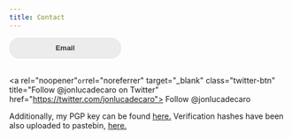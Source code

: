```yaml
---
title: Contact
---
```


<div><!--[if mso]>
  <v:roundrect xmlns:v="urn:schemas-microsoft-com:vml" xmlns:w="urn:schemas-microsoft-com:office:word" href="http://" style="height:36px;v-text-anchor:middle;width:200px;" arcsize="50%" strokecolor="#e6e6e8" fillcolor="#ececec">
    <w:anchorlock/>
    <center style="color:#2f353e;font-family:sans-serif;font-size:13px;font-weight:bold;">Show me the button!</center>
  </v:roundrect>
<![endif]--><a rel="noopener"` or `rel="noreferrer" href="mailto:jdecaro@usc.edu"
style="background-color:#ececec;border:1px solid #e6e6e8;border-radius:18px;color:#2f353e;display:inline-block;font-family:sans-serif;font-size:13px;font-weight:bold;line-height:36px;text-align:center;text-decoration:none;width:200px;-webkit-text-size-adjust:none;mso-hide:all;">Email</a></div>
<br>
<style>
.twitter-btn-o{max-width:100%}.twitter-btn{position:relative;text-decoration:none;height:20px;box-sizing:border-box;padding:1px 8px 1px 6px;background-color:#1b95e0;color:#fff;border-radius:3px;font-weight:500;cursor:pointer}.rtl .twitter-btn{padding:1px 6px 1px 8px;text-decoration:none;}.twitter-btn:active,.twitter-btn:focus,.twitter-btn:hover{background-color:#0c7abf}.twitter-btn:active{box-shadow:inset 0 3px 5px rgba(0,0,0,.1)}.xl .twitter-btn:active{box-shadow:inset 0 3px 7px rgba(0,0,0,.1)}.twitter-btn i{position:relative;top:2px;display:inline-block;width:14px;height:14px;text-decoration:none;background:transparent 0 0 no-repeat;background-image:url(data:image/svg+xml,%3Csvg%20xmlns%3D%22http%3A%2F%2Fwww.w3.org%2F2000%2Fsvg%22%20viewBox%3D%220%200%2072%2072%22%3E%3Cpath%20fill%3D%22none%22%20d%3D%22M0%200h72v72H0z%22%2F%3E%3Cpath%20class%3D%22icon%22%20fill%3D%22%23fff%22%20d%3D%22M68.812%2015.14c-2.348%201.04-4.87%201.744-7.52%202.06%202.704-1.62%204.78-4.186%205.757-7.243-2.53%201.5-5.33%202.592-8.314%203.176C56.35%2010.59%2052.948%209%2049.182%209c-7.23%200-13.092%205.86-13.092%2013.093%200%201.026.118%202.02.338%202.98C25.543%2024.527%2015.9%2019.318%209.44%2011.396c-1.125%201.936-1.77%204.184-1.77%206.58%200%204.543%202.312%208.552%205.824%2010.9-2.146-.07-4.165-.658-5.93-1.64-.002.056-.002.11-.002.163%200%206.345%204.513%2011.638%2010.504%2012.84-1.1.298-2.256.457-3.45.457-.845%200-1.666-.078-2.464-.23%201.667%205.2%206.5%208.985%2012.23%209.09-4.482%203.51-10.13%205.605-16.26%205.605-1.055%200-2.096-.06-3.122-.184%205.794%203.717%2012.676%205.882%2020.067%205.882%2024.083%200%2037.25-19.95%2037.25-37.25%200-.565-.013-1.133-.038-1.693%202.558-1.847%204.778-4.15%206.532-6.774z%22%2F%3E%3C%2Fsvg%3E)}.twitter-btn .label{margin-left:3px;white-space:nowrap; color:white;}.twitter-btn .label b{font-weight:500;white-space:nowrap}</style>

<a rel="noopener"` or `rel="noreferrer" target="_blank" class="twitter-btn" title="Follow @jonlucadecaro on Twitter" href="https://twitter.com/jonlucadecaro">
<i></i>
<span class="label">Follow @jonlucadecaro</span>
</a>
<p>Additionally, my PGP key can be found <a href="https://jonlu.ca/assets/public.asc">here.</a> Verification hashes
have been also uploaded to pastebin, <a rel="noopener"` or `rel="noreferrer" href="https://pastebin.com/kVACTX5Y"> here. </a></p>
